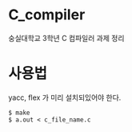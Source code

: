 # C_compiler
  숭실대학교 3학년 C 컴파일러 과제 정리

# 사용법 
yacc, flex 가 미리 설치되있어야 한다.  
```
$ make
$ a.out < c_file_name.c
```
